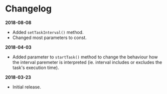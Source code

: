 # Changelog

**2018-08-08**

- Added ``setTaskInterval()`` method.
- Changed most parameters to const.

**2018-04-03**

- Added parameter to ``startTask()`` method to change the behaviour how the 
interval paremeter is interpreted (ie. interval includes or excludes the task's execution time).

**2018-03-23**

- Initial release.